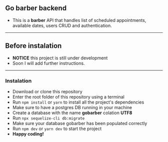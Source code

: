 ## Go barber backend

- This is a **barber** API that handles list of scheduled appointments,
  available dates, users CRUD and authentication.

---

## Before instalation

- **NOTICE** this project is still under development
- Soon I will add further instructions.

---

### Instalation

- Download or clone this repository
- Enter the root folder of this repository using a terminal
- Run `npm install` or `yarn` to install all the project's dependencies
- Make sure to have a postgres DB running in your machine
- Create a database with the name **gobarber** colation **UTF8**
- Run `npx sequelize-cli db:migrate`
- Make sure your database gobarber has been populated correctly
- Run `npm dev` or `yarn dev` to start the project
- **Happy coding!**
